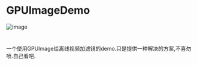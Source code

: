 # GPUImageDemo

![image](https://github.com/qq565999484/GPUImageDemo/blob/master/GPUImageDemo/video.gif)

#
一个使用GPUImage给离线视频加滤镜的demo.只是提供一种解决的方案,不喜勿喷.自己看吧.


